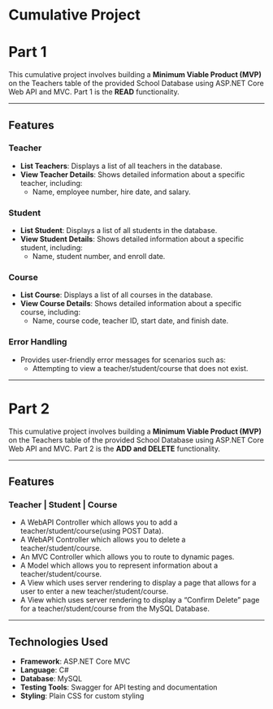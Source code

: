 # **Cumulative Project**

# **Part 1**

This cumulative project involves building a **Minimum Viable Product (MVP)** on the Teachers table of the provided School Database using ASP.NET Core Web API and MVC. Part 1 is the **READ** functionality.

---

## **Features**

### **Teacher**
- **List Teachers**: Displays a list of all teachers in the database.
- **View Teacher Details**: Shows detailed information about a specific teacher, including:
  - Name, employee number, hire date, and salary.

### **Student**
- **List Student**: Displays a list of all students in the database.
- **View Student Details**: Shows detailed information about a specific student, including:
  - Name, student number, and enroll date.

### **Course**
- **List Course**: Displays a list of all courses in the database.
- **View Course Details**: Shows detailed information about a specific course, including:
  - Name, course code, teacher ID, start date, and finish date.

### **Error Handling**
- Provides user-friendly error messages for scenarios such as:
  - Attempting to view a teacher/student/course that does not exist.

---

# **Part 2**

This cumulative project involves building a **Minimum Viable Product (MVP)** on the Teachers table of the provided School Database using ASP.NET Core Web API and MVC. Part 2 is the **ADD and DELETE** functionality.

---

## **Features**

### **Teacher** | **Student** | **Course**
- A WebAPI Controller which allows you to add a teacher/student/course(using POST Data).
- A WebAPI Controller which allows you to delete a teacher/student/course.
- An MVC Controller which allows you to route to dynamic pages.
- A Model which allows you to represent information about a teacher/student/course.
- A View which uses server rendering to display a page that allows for a user to enter a new teacher/student/course.
- A View which uses server rendering to display a “Confirm Delete” page for a teacher/student/course from the MySQL Database.

---

## **Technologies Used**

- **Framework**: ASP.NET Core MVC  
- **Language**: C#  
- **Database**: MySQL  
- **Testing Tools**: Swagger for API testing and documentation  
- **Styling**: Plain CSS for custom styling  

